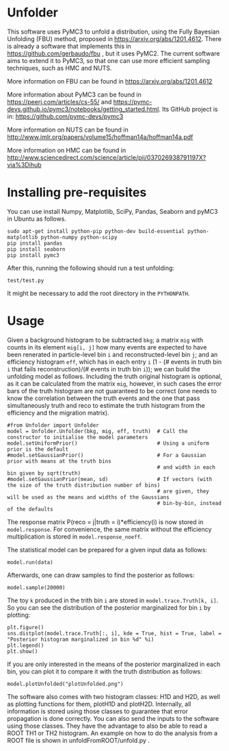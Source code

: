 # Unfolder

This software uses PyMC3 to unfold a distribution, using the Fully Bayesian Unfolding (FBU) method,
proposed in https://arxiv.org/abs/1201.4612.
There is already a software that implements this in https://github.com/gerbaudo/fbu , but it uses PyMC2.
The current software aims to extend it to PyMC3, so that one can use more efficient sampling techniques, such as
HMC and NUTS.

More information on FBU can be found in https://arxiv.org/abs/1201.4612

More information about PyMC3 can be found in https://peerj.com/articles/cs-55/ and https://pymc-devs.github.io/pymc3/notebooks/getting_started.html. Its GitHub project is in: https://github.com/pymc-devs/pymc3

More information on NUTS can be found in http://www.jmlr.org/papers/volume15/hoffman14a/hoffman14a.pdf

More information on HMC can be found in http://www.sciencedirect.com/science/article/pii/037026938791197X?via%3Dihub


# Installing pre-requisites

You can use install Numpy, Matplotlib, SciPy, Pandas, Seaborn and pyMC3 in Ubuntu as follows.

```
sudo apt-get install python-pip python-dev build-essential python-matplotlib python-numpy python-scipy
pip install pandas
pip install seaborn
pip install pymc3
```

After this, running the following should run a test unfolding:

```
test/test.py
```

It might be necessary to add the root directory in the ```PYTHONPATH```.

# Usage

Given a background histogram to be subtracted ```bkg```; a matrix ```mig``` with counts in its element ```mig[i, j]```
how many events are expected to have been renerated in particle-level bin ```i``` and reconstructed-level bin ```j```;
and an efficiency histogram ```eff```, which has in each entry ```i```
(1 - (# events in truth bin ```i``` that fails reconstruction)/(# events in truth bin ```i```));
we can build the unfolding model as follows.
Including the truth original histogram is optional, as it can be calculated from the matrix ```mig```,
however, in such cases the error bars of the truth histogram are not guaranteed to be correct (one
needs to know the correlation between the truth events and the one that pass simultaneously
truth and reco to estimate the truth histogram from the efficiency and the migration matrix).

```
#from Unfolder import Unfolder
model = Unfolder.Unfolder(bkg, mig, eff, truth)  # Call the constructor to initialise the model parameters
model.setUniformPrior()                          # Using a uniform prior is the default
#model.setGaussianPrior()                        # For a Gaussian prior with means at the truth bins
                                                 # and width in each bin given by sqrt(truth)
#model.setGaussianPrior(mean, sd)                # If vectors (with the size of the truth distribution number of bins)
                                                 # are given, they will be used as the means and widths of the Gaussians
                                                 # bin-by-bin, instead of the defaults
```

The response matrix P(reco = j|truth = i)*efficiency(i) is now stored in ```model.response```.
For convenience, the same matrix without the efficiency multiplication is stored in ```model.response_noeff```.

The statistical model can be prepared for a given input data as follows:

```
model.run(data)
```

Afterwards, one can draw samples to find the posterior as follows:

```
model.sample(20000)
```

The toy ```k``` produced in the trith bin ```i``` are stored in ```model.trace.Truth[k, i]```. So you can see
the distribution of the posterior marginalized for bin ```i``` by plotting:

```
plt.figure()
sns.distplot(model.trace.Truth[:, i], kde = True, hist = True, label = "Posterior histogram marginalized in bin %d" %i)
plt.legend()
plt.show()
```

If you are only interested in the means of the posterior marginalized in each bin, you can plot it to compare it with
the truth distribution as follows:

```
model.plotUnfolded("plotUnfolded.png")
```

The software also comes with two histogram classes: H1D and H2D, as well as plotting functions for them, plotH1D and
plotH2D.
Internally, all information is stored using those classes to guarantee that error propagation is done correctly.
You can also send the inputs to the software using those classes. They have the advantage to also be able to read
a ROOT TH1 or TH2 histogram. An example on how to do the analysis from a ROOT file is shown in
unfoldFromROOT/unfold.py .




